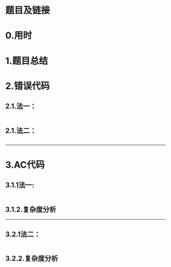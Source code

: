 # 题目及链接

# 0.用时



# 1.题目总结



# 2.错误代码

## 2.1.法一：

```C++

```

## 2.1.法二：

```C++

```



******************

# 3.AC代码

## 3.1.1法一:

```C++

```

## 3.1.2.复杂度分析



**************

## 3.2.1法二：

```

```



## 3.2.2.复杂度分析